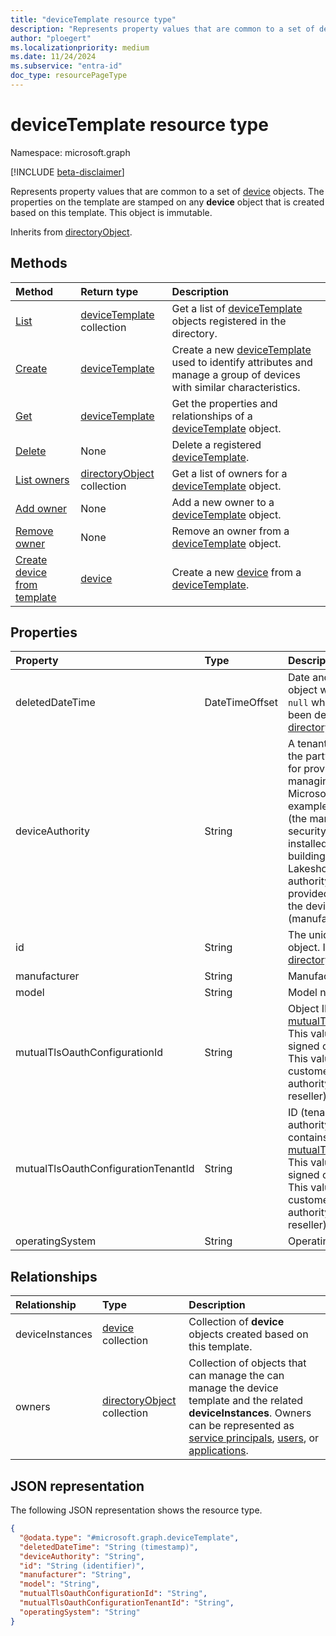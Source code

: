 ```yaml
---
title: "deviceTemplate resource type"
description: "Represents property values that are common to a set of device objects."
author: "ploegert"
ms.localizationpriority: medium
ms.date: 11/24/2024
ms.subservice: "entra-id"
doc_type: resourcePageType
---
```


# deviceTemplate resource type

Namespace: microsoft.graph

[!INCLUDE [beta-disclaimer](../../includes/beta-disclaimer.md)]

Represents property values that are common to a set of [device](../resources/device.md) objects. The properties on the template are stamped on any **device** object that is created based on this template. This object is immutable. 

Inherits from [directoryObject](../resources/directoryobject.md). 

## Methods
|Method|Return type|Description|
|:---|:---|:---|
|[List](../api/template-list-devicetemplates.md) | [deviceTemplate](devicetemplate.md) collection| Get a list of [deviceTemplate](../resources/devicetemplate.md) objects registered in the directory. |
|[Create](../api/template-post-devicetemplates.md)|[deviceTemplate](../resources/devicetemplate.md) | Create a new [deviceTemplate](../resources/devicetemplate.md) used to identify attributes and manage a group of devices with similar characteristics. |
|[Get](../api/devicetemplate-get.md) | [deviceTemplate](devicetemplate.md) | Get the properties and relationships of a [deviceTemplate](../resources/devicetemplate.md) object. |
|[Delete](../api/devicetemplate-delete.md) | None |Delete a registered [deviceTemplate](../resources/devicetemplate.md). |
|[List owners](../api/devicetemplate-list-owners.md) | [directoryObject](directoryobject.md) collection | Get a list of owners for a [deviceTemplate](../resources/devicetemplate.md) object. |
|[Add owner](../api/devicetemplate-post-owners.md)| None |Add a new owner to a [deviceTemplate](../resources/devicetemplate.md) object. |
|[Remove owner](../api/devicetemplate-delete-owners.md) | None |Remove an owner from a [deviceTemplate](../resources/devicetemplate.md) object. |
|[Create device from template](../api/devicetemplate-createdevicefromtemplate.md)|[device](../resources/device.md)| Create a new [device](../resources/device.md) from a [deviceTemplate](../resources/devicetemplate.md).|

## Properties
|Property|Type|Description|
|:---|:---|:---|                                                                      
|deletedDateTime                      |DateTimeOffset     |Date and time when this object was deleted. Always `null` when the object hasn't been deleted. Inherited from [directoryObject](../resources/directoryobject.md). |
| deviceAuthority                    | String            | A tenant-defined name for the party that's responsible for provisioning and managing devices on the Microsoft Entra tenant. For example, Tailwind Traders (the manufacturer) makes security cameras that are installed in customer buildings and managed by Lakeshore Retail (the device authority). This value is provided to the customer by the device authority (manufacturer or reseller). |
| id                                 | String            | The unique identifier for the object. Inherited from [directoryObject](../resources/directoryobject.md). Read-only. |
| manufacturer                       | String            | Manufacturer name. |
| model                              | String            | Model name. |
| mutualTlsOauthConfigurationId      | String            | Object ID of the [mutualTlsOauthConfiguration](../resources/mutualtlsoauthconfiguration.md). This value isn't set if self-signed certificates are used. This value is provided to the customer by the device authority (manufacturer or reseller). |
| mutualTlsOauthConfigurationTenantId | String           | ID (tenant ID for device authority) of the tenant that contains the [mutualTlsOauthConfiguration](../resources/mutualtlsoauthconfiguration.md). This value isn't set if self-signed certificates are used. This value is provided to the customer by the device authority (manufacturer or reseller). |
| operatingSystem                    | String            | Operating system type.    |

## Relationships
|Relationship|Type|Description|
|:---|:---|:---|
|deviceInstances|[device](../resources/device.md) collection|Collection of **device** objects created based on this template.|
|owners|[directoryObject](../resources/directoryobject.md) collection|Collection of objects that can manage the can manage the device template and the related **deviceInstances**. Owners can be represented as [service principals](..\resources\serviceprincipal.md), [users](..\resources\users.md), or [applications](..\resources\application.md).|

## JSON representation
The following JSON representation shows the resource type.
<!-- {
  "blockType": "resource",
  "keyProperty": "id",
  "@odata.type": "microsoft.graph.deviceTemplate",
  "baseType": "microsoft.graph.directoryObject",
  "openType": false
}
-->
``` json
{
  "@odata.type": "#microsoft.graph.deviceTemplate",
  "deletedDateTime": "String (timestamp)",
  "deviceAuthority": "String",
  "id": "String (identifier)",
  "manufacturer": "String",
  "model": "String",
  "mutualTlsOauthConfigurationId": "String",
  "mutualTlsOauthConfigurationTenantId": "String",
  "operatingSystem": "String"
}
```

